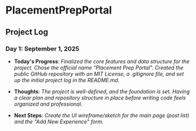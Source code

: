 # PlacementPrepPortal



## Project Log

### Day 1: September 1, 2025
* **Today's Progress**: *Finalized the core features and data structure for the project. Chose the official name "Placement Prep Portal". Created the public GitHub repository with an MIT License, a .gitignore file, and set up the initial project log in the README.md.*

* **Thoughts**: *The project is well-defined, and the foundation is set. Having a clear plan and repository structure in place before writing code feels organized and professional.*

* **Next Steps**: *Create the UI wireframe/sketch for the main page (post list) and the "Add New Experience" form.*
